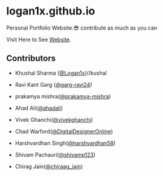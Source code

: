 # logan1x.github.io
Personal Portfolio Website.😎
contribute as much as you can

Visit Here to See [Website](https://logan1x.github.io).

## Contributors

- Khushal Sharma ([@Logan1x](https://github.com/Logan1x))//kushal 

- Ravi Kant Garg ([@garg-ravi24](https://github.com/garg-ravi24))

- prakamya mishra([@prakamya-mishra](https://github.com/prakamya-mishra))

- Ahad Ali([@ahadali](https://github.com/ahadali))

- Vivek Ghanchi([@vivekghanchi](https://github.com/vivekghanchi))

- Chad Warford([@DigitalDesignerOnline](https://github.com/DigitalDesignerOnline))

- Harshvardhan Singh([@harshvardhan58](https://github.com/harshvardhan58))

- Shivam Pachauri([@shivamp123](https://github.com/shivamp123))

- Chirag Jain([@chiraag_jain](https://github.com/chiraag_jain))

